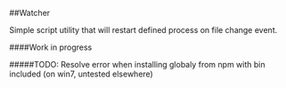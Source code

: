 ##Watcher

Simple script utility that will restart defined process on file change event.

####Work in progress

#####TODO:
Resolve error when installing globaly from npm with bin included (on win7, untested elsewhere)